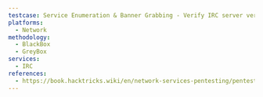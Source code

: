 ```yaml
---
testcase: Service Enumeration & Banner Grabbing - Verify IRC server version and banner by connecting with Netcat (nc -vn <IP> <PORT>) or OpenSSL for TLS (openssl s_client -connect <IP>:<PORT> -quiet)
platforms: 
  - Network
methodology: 
  - BlackBox
  - GreyBox
services:
  - IRC
references:
  - https://book.hacktricks.wiki/en/network-services-pentesting/pentesting-irc.html
---
```

